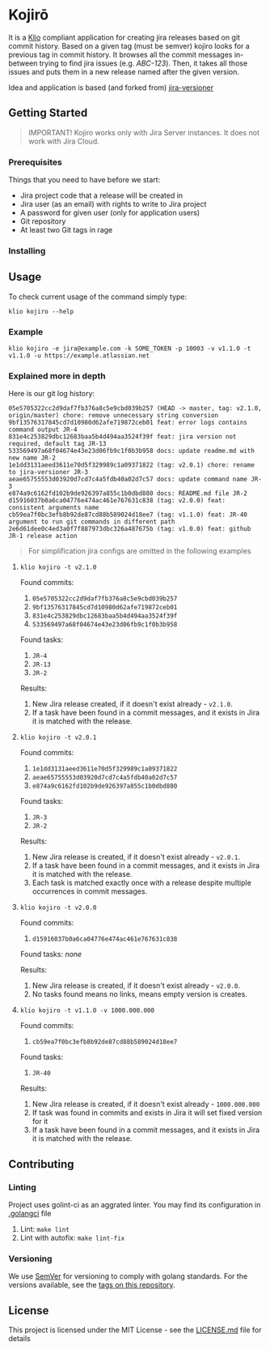 # Kojirō

It is a [Klio](https://github.com/g2a-com/klio) compliant application for creating jira releases based on git commit history.
Based on a given tag (must be semver) kojiro looks for a previous tag in commit history.
It browses all the commit messages in-between trying to find jira issues (e.g. *ABC-123*).
Then, it takes all those issues and puts them in a new release named after the given version.

Idea and application is based (and forked from) [jira-versioner](https://github.com/psmarcin/jira-versioner) 

## Getting Started

> IMPORTANT!
> Kojiro works only with Jira Server instances. It does not work with Jira Cloud.

### Prerequisites

Things that you need to have before we start:

* Jira project code that a release will be created in
* Jira user (as an email) with rights to write to Jira project
* A password for given user (only for application users)
* Git repository
* At least two Git tags in rage

### Installing



## Usage

To check current usage of the command simply type:
```console
klio kojiro --help
```

### Example

```console
klio kojiro -e jira@example.com -k SOME_TOKEN -p 10003 -v v1.1.0 -t v1.1.0 -u https://example.atlassian.net
```

### Explained more in depth

Here is our git log history:

```console
05e5705322cc2d9daf7fb376a8c5e9cbd039b257 (HEAD -> master, tag: v2.1.0, origin/master) chore: remove unnecessary string conversion
9bf13576317845cd7d10980d62afe719872ceb01 feat: error logs contains command output JR-4
831e4c253829dbc12683baa5b4d494aa3524f39f feat: jira version not required, default tag JR-13
533569497a68f04674e43e23d06fb9c1f0b3b958 docs: update readme.md with new name JR-2
1e1dd3131aeed3611e70d5f329989c1a09371822 (tag: v2.0.1) chore: rename to jira-versioner JR-3
aeae65755553d03920d7cd7c4a5fdb40a02d7c57 docs: update command name JR-3
e874a9c6162fd102b9de926397a855c1b0dbd880 docs: README.md file JR-2
d15916037b0a6ca04776e474ac461e767631c838 (tag: v2.0.0) feat: consistent arguments name
cb59ea7f0bc3efb8b92de87cd88b589024d18ee7 (tag: v1.1.0) feat: JR-40 argument to run git commands in different path
2e6d61dee0c4ed3a0f7f887973dbc326a487675b (tag: v1.0.0) feat: github JR-1 release action
```

> For simplification jira configs are omitted in the following examples 

1. `klio kojiro -t v2.1.0`
    
    Found commits:
    1. `05e5705322cc2d9daf7fb376a8c5e9cbd039b257`
    2. `9bf13576317845cd7d10980d62afe719872ceb01`
    3. `831e4c253829dbc12683baa5b4d494aa3524f39f`
    4. `533569497a68f04674e43e23d06fb9c1f0b3b958`
    
    Found tasks:
    1. `JR-4`
    2. `JR-13`
    3. `JR-2`
    
    Results: 
    1. New Jira release created, if it doesn't exist already - `v2.1.0`.
    2. If a task have been found in a commit messages, and it exists in Jira it is matched with the release.
    
2. `klio kojiro -t v2.0.1`
    
    Found commits:
    1. `1e1dd3131aeed3611e70d5f329989c1a09371822`
    2. `aeae65755553d03920d7cd7c4a5fdb40a02d7c57`
    3. `e874a9c6162fd102b9de926397a855c1b0dbd880`
    
    Found tasks:
    1. `JR-3`
    2. `JR-2`
    
    Results: 
    1. New Jira release is created, if it doesn't exist already - `v2.0.1`.
    2. If a task have been found in a commit messages, and it exists in Jira it is matched with the release.
    3. Each task is matched exactly once with a release despite multiple occurrences in commit messages.
    
3. `klio kojiro -t v2.0.0`
    
    Found commits:
    1. `d15916037b0a6ca04776e474ac461e767631c838`
    
    Found tasks:
    *none*
    
    Results: 
    1. New Jira release is created, if it doesn't exist already - `v2.0.0`.
    2. No tasks found means no links, means empty version is creates.
    
4. `klio kojiro -t v1.1.0 -v 1000.000.000`
    
    Found commits:
    1. `cb59ea7f0bc3efb8b92de87cd88b589024d18ee7`
    
    Found tasks:
    1. `JR-40`
    
    Results: 
    1. New Jira release is created, if it doesn't exist already - `1000.000.000`
    2. If task was found in commits and exists in Jira it will set fixed version for it
    3. If a task have been found in a commit messages, and it exists in Jira it is matched with the release.


## Contributing

### Linting
Project uses golint-ci as an aggrated linter.
You may find its configuration in [.golangci](https://github.com/g2a-com/kojiro/blob/master/.golangci.yaml) file
1. Lint: `make lint`
2. Lint with autofix: `make lint-fix`

### Versioning

We use [SemVer](http://semver.org/) for versioning to comply with golang standards.
For the versions available, see the [tags on this repository](https://github.com/g2a-com/kojiro/tags). 

## License

This project is licensed under the MIT License - see the [LICENSE.md](LICENSE.md) file for details


